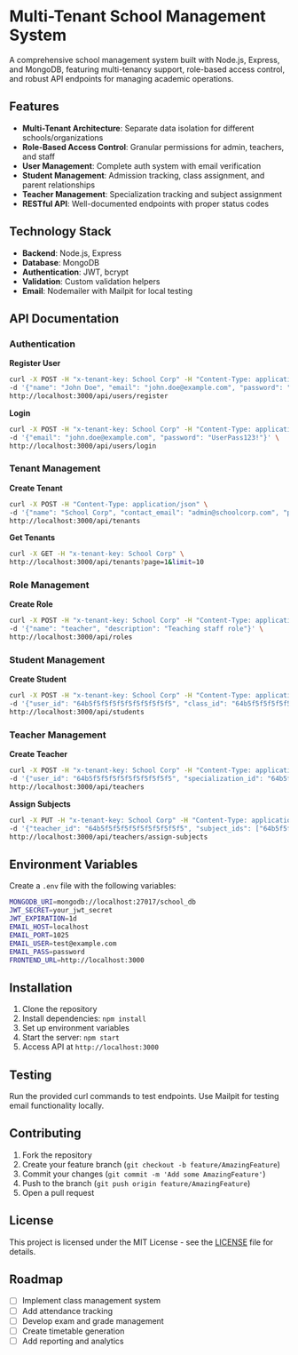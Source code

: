# Multi-Tenant School Management System

A comprehensive school management system built with Node.js, Express, and MongoDB, featuring multi-tenancy support, role-based access control, and robust API endpoints for managing academic operations.

## Features

- **Multi-Tenant Architecture**: Separate data isolation for different schools/organizations
- **Role-Based Access Control**: Granular permissions for admin, teachers, and staff
- **User Management**: Complete auth system with email verification
- **Student Management**: Admission tracking, class assignment, and parent relationships
- **Teacher Management**: Specialization tracking and subject assignment
- **RESTful API**: Well-documented endpoints with proper status codes

## Technology Stack

- **Backend**: Node.js, Express
- **Database**: MongoDB
- **Authentication**: JWT, bcrypt
- **Validation**: Custom validation helpers
- **Email**: Nodemailer with Mailpit for local testing

## API Documentation

### Authentication

**Register User**

```bash
curl -X POST -H "x-tenant-key: School Corp" -H "Content-Type: application/json" \
-d '{"name": "John Doe", "email": "john.doe@example.com", "password": "UserPass123!", "role_id": "teacher_role_id", "avatar": "https://example.com/avatar.png"}' \
http://localhost:3000/api/users/register
```

**Login**

```bash
curl -X POST -H "x-tenant-key: School Corp" -H "Content-Type: application/json" \
-d '{"email": "john.doe@example.com", "password": "UserPass123!"}' \
http://localhost:3000/api/users/login
```

### Tenant Management

**Create Tenant**

```bash
curl -X POST -H "Content-Type: application/json" \
-d '{"name": "School Corp", "contact_email": "admin@schoolcorp.com", "phone_number": "1234567890", "address": "123 Main St", "p_o_box": "12345", "logo": "https://schoolcorp.com/logo.png"}' \
http://localhost:3000/api/tenants
```

**Get Tenants**

```bash
curl -X GET -H "x-tenant-key: School Corp" \
http://localhost:3000/api/tenants?page=1&limit=10
```

### Role Management

**Create Role**

```bash
curl -X POST -H "x-tenant-key: School Corp" -H "Content-Type: application/json" \
-d '{"name": "teacher", "description": "Teaching staff role"}' \
http://localhost:3000/api/roles
```

### Student Management

**Create Student**

```bash
curl -X POST -H "x-tenant-key: School Corp" -H "Content-Type: application/json" \
-d '{"user_id": "64b5f5f5f5f5f5f5f5f5f5f5", "class_id": "64b5f5f5f5f5f5f5f5f5f5f6", "parent_id": "64b5f5f5f5f5f5f5f5f5f5f7", "enrollment_number": "2023-001", "date_of_birth": "2005-01-01", "gender": "male"}' \
http://localhost:3000/api/students
```

### Teacher Management

**Create Teacher**

```bash
curl -X POST -H "x-tenant-key: School Corp" -H "Content-Type: application/json" \
-d '{"user_id": "64b5f5f5f5f5f5f5f5f5f5f5", "specialization_id": "64b5f5f5f5f5f5f5f5f5f5f6", "first_name": "John", "last_name": "Doe", "phone_number": "1234567890"}' \
http://localhost:3000/api/teachers
```

**Assign Subjects**

```bash
curl -X PUT -H "x-tenant-key: School Corp" -H "Content-Type: application/json" \
-d '{"teacher_id": "64b5f5f5f5f5f5f5f5f5f5f5", "subject_ids": ["64b5f5f5f5f5f5f5f5f5f5f6"]}' \
http://localhost:3000/api/teachers/assign-subjects
```

## Environment Variables

Create a `.env` file with the following variables:

```bash
MONGODB_URI=mongodb://localhost:27017/school_db
JWT_SECRET=your_jwt_secret
JWT_EXPIRATION=1d
EMAIL_HOST=localhost
EMAIL_PORT=1025
EMAIL_USER=test@example.com
EMAIL_PASS=password
FRONTEND_URL=http://localhost:3000
```

## Installation

1. Clone the repository
2. Install dependencies: `npm install`
3. Set up environment variables
4. Start the server: `npm start`
5. Access API at `http://localhost:3000`

## Testing

Run the provided curl commands to test endpoints. Use Mailpit for testing email functionality locally.

## Contributing

1. Fork the repository
2. Create your feature branch (`git checkout -b feature/AmazingFeature`)
3. Commit your changes (`git commit -m 'Add some AmazingFeature'`)
4. Push to the branch (`git push origin feature/AmazingFeature`)
5. Open a pull request

## License

This project is licensed under the MIT License - see the [LICENSE](LICENSE) file for details.

## Roadmap

- [ ] Implement class management system
- [ ] Add attendance tracking
- [ ] Develop exam and grade management
- [ ] Create timetable generation
- [ ] Add reporting and analytics
